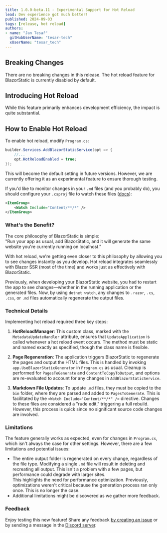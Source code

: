 ```yaml
---
title: 1.0.0-beta.11 - Experimental Support for Hot Reload
lead: Dev experience got much better!
published: 2024-09-03
tags: [release, hot reload]
authors:
- name: "Jan Tesař"
  gitHubUserName: "tesar-tech"
  xUserName: "tesar_tech"
---
```


## Breaking Changes

There are no breaking changes in this release. The hot reload feature for BlazorStatic is currently disabled by default.

## Introducing Hot Reload

While this feature primarily enhances development efficiency, the impact is quite substantial.

## How to Enable Hot Reload

To enable hot reload, modify `Program.cs`:

```csharp
builder.Services.AddBlazorStaticService(opt => {
    //...    
    opt.HotReloadEnabled = true;
});
```

This will become the default setting in future versions. However, we are currently offering it as an experimental feature to ensure thorough testing.

If you'd like to monitor changes in your `.md` files (and you probably do), you should configure your `.csproj` file  to watch these files ([docs](https://learn.microsoft.com/en-us/dotnet/core/tools/dotnet-watch#watch-additional-files)):

```xml
<ItemGroup>
    <Watch Include="Content/**/*" />
</ItemGroup>
```

### What's the Benefit?

The core philosophy of BlazorStatic is simple:  
"Run your app as usual, add BlazorStatic, and it will generate the same website you're currently running on localhost."

With hot reload, we're getting even closer to this philosophy by allowing you to see changes instantly as you develop. Hot reload integrates seamlessly with Blazor SSR (most of the time) and works just as effectively with BlazorStatic.

Previously, when developing your BlazorStatic website, you had to restart the app to see changes—whether in the running application or the generated files. Now, by using `dotnet watch`, any changes to `.razor`, `.cs`, `.css`, or `.md` files automatically regenerate the output files.

### Technical Details

Implementing hot reload required three key steps:

1. **HotReloadManager**: This custom class, marked with the `MetadataUpdateHandler` attribute, ensures that `UpdateApplication` is called whenever a hot reload event occurs. The method must be static and named exactly as specified, though the class name is flexible.

2. **Page Regeneration**: The application triggers BlazorStatic to regenerate the pages and output the HTML files.
This is handled by invoking `app.UseBlazorStaticGenerator` in `Program.cs` as usual. Cleanup is performed for `PagesToGenerate` and `ContentToCopyToOutput`, and options are re-evaluated to account for any changes in `AddBlazorStaticService`.

3. **Markdown File Updates**: To update `.md` files, they must be copied to the `bin` folder, where they are parsed and added to `PagesToGenerate`. This is facilitated by the `<Watch Include="Content/**/*" />` directive. Changes to these files are considered a "rude edit," triggering a full rebuild. However, this process is quick since no significant source code changes are involved.

### Limitations
The feature generally works as expected, even for changes in `Program.cs`, which isn't always the case for other settings. However, there are a few limitations and potential issues:

- The entire output folder is regenerated on every change, regardless of the file type. Modifying a single `.md` file will result in deleting and recreating all output. This isn't a problem with a few pages, but performance could degrade with larger sites.  
  This highlights the need for performance optimization. Previously, optimizations weren't critical because the generation process ran only once. This is no longer the case.
- Additional limitations might be discovered as we gather more feedback.


### Feedback

Enjoy testing this new feature!
Share any feedback [by creating an issue](https://github.com/tesar-tech/BlazorStatic/issues/new) or by sending a message in the [Discord server](https://discord.gg/DsAXsMuEbx).
